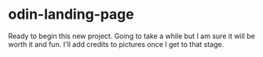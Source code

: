 # odin-landing-page
Ready to begin this new project. Going to take a while but I am sure it will be worth it and fun. I'll add credits to pictures once I get to that stage.
